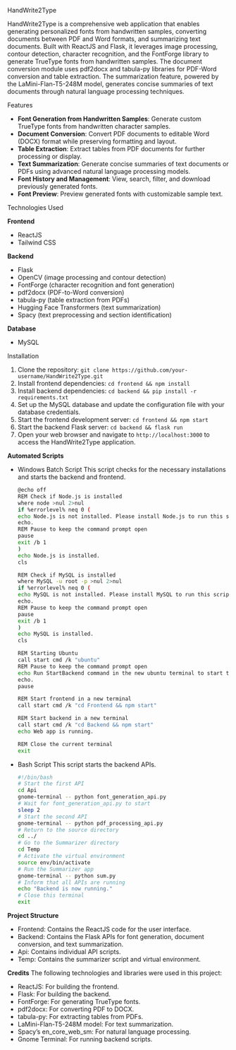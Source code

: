 HandWrite2Type

HandWrite2Type is a comprehensive web application that enables generating personalized fonts from handwritten samples, converting documents between PDF and Word formats, and summarizing text documents. Built with ReactJS and Flask, it leverages image processing, contour detection, character recognition, and the FontForge library to generate TrueType fonts from handwritten samples. The document conversion module uses pdf2docx and tabula-py libraries for PDF-Word conversion and table extraction. The summarization feature, powered by the LaMini-Flan-T5-248M model, generates concise summaries of text documents through natural language processing techniques.

Features

- **Font Generation from Handwritten Samples**: Generate custom TrueType fonts from handwritten character samples.
- **Document Conversion**: Convert PDF documents to editable Word (DOCX) format while preserving formatting and layout.
- **Table Extraction**: Extract tables from PDF documents for further processing or display.
- **Text Summarization**: Generate concise summaries of text documents or PDFs using advanced natural language processing models.
- **Font History and Management**: View, search, filter, and download previously generated fonts.
- **Font Preview**: Preview generated fonts with customizable sample text.

Technologies Used

**Frontend**
- ReactJS
- Tailwind CSS

**Backend**
- Flask
- OpenCV (image processing and contour detection)
- FontForge (character recognition and font generation)
- pdf2docx (PDF-to-Word conversion)
- tabula-py (table extraction from PDFs)
- Hugging Face Transformers (text summarization)
- Spacy (text preprocessing and section identification)

**Database**
- MySQL

Installation

1. Clone the repository: `git clone https://github.com/your-username/HandWrite2Type.git`
2. Install frontend dependencies: `cd frontend && npm install`
3. Install backend dependencies: `cd backend && pip install -r requirements.txt`
4. Set up the MySQL database and update the configuration file with your database credentials.
5. Start the frontend development server: `cd frontend && npm start`
6. Start the backend Flask server: `cd backend && flask run`
7. Open your web browser and navigate to `http://localhost:3000` to access the HandWrite2Type application.

**Automated Scripts**
  - Windows Batch Script
    This script checks for the necessary installations and starts the backend and frontend.
    ````bash
    @echo off
    REM Check if Node.js is installed
    where node >nul 2>nul
    if %errorlevel% neq 0 (
    echo Node.js is not installed. Please install Node.js to run this script.
    echo.
    REM Pause to keep the command prompt open
    pause
    exit /b 1
    )
    echo Node.js is installed.
    cls
    
    REM Check if MySQL is installed
    where MySQL -u root -p >nul 2>nul
    if %errorlevel% neq 0 (
    echo MySQL is not installed. Please install MySQL to run this script.
    echo.
    REM Pause to keep the command prompt open
    pause
    exit /b 1
    )
    echo MySQL is installed.
    cls
    
    REM Starting Ubuntu
    call start cmd /k "ubuntu"
    REM Pause to keep the command prompt open
    echo Run StartBackend command in the new ubuntu terminal to start the backend APIs.
    echo.
    pause
    
    REM Start frontend in a new terminal
    call start cmd /k "cd Frontend && npm start"
    
    REM Start backend in a new terminal
    call start cmd /k "cd Backend && npm start"
    echo Web app is running.
    
    REM Close the current terminal
    exit
    ````

  - Bash Script
    This script starts the backend APIs.
    ````bash
    #!/bin/bash
    # Start the first API
    cd Api
    gnome-terminal -- python font_generation_api.py
    # Wait for font_generation_api.py to start
    sleep 2
    # Start the second API
    gnome-terminal -- python pdf_processing_api.py
    # Return to the source directory
    cd ../
    # Go to the Summarizer directory
    cd Temp
    # Activate the virtual environment
    source env/bin/activate
    # Run the Summarizer app
    gnome-terminal -- python sum.py
    # Inform that all APIs are running
    echo "Backend is now running."
    # Close this terminal
    exit
    ````
**Project Structure**
  - Frontend: Contains the ReactJS code for the user interface.
  - Backend: Contains the Flask APIs for font generation, document conversion, and text summarization.
  - Api: Contains individual API scripts.
  - Temp: Contains the summarizer script and virtual environment.

**Credits**
  The following technologies and libraries were used in this project:
  
  - ReactJS: For building the frontend.
  - Flask: For building the backend.
  - FontForge: For generating TrueType fonts.
  - pdf2docx: For converting PDF to DOCX.
  - tabula-py: For extracting tables from PDFs.
  - LaMini-Flan-T5-248M model: For text summarization.
  - Spacy’s en_core_web_sm: For natural language processing.
  - Gnome Terminal: For running backend scripts.
